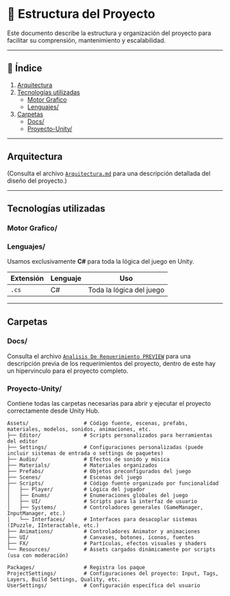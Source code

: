 # 📁 Estructura del Proyecto

Este documento describe la estructura y organización del proyecto para facilitar su comprensión, mantenimiento y escalabilidad.

---

## 📑 Índice

1. [Arquitectura](#arquitectura)
2. [Tecnologías utilizadas](#tecnologías-utilizadas)
   - [Motor Grafico](#motor-grafico)
   - [Lenguajes/](#lenguajes)
3. [Carpetas](#carpetas)
   - [Docs/](#docs)
   - [Proyecto-Unity/](#proyecto-unity)

---

## Arquitectura

(Consulta el archivo [`Arquitectura.md`](./Arquitectura.md) para una descripción detallada del diseño del proyecto.)

---

## Tecnologías utilizadas

### Motor Grafico/

### Lenguajes/

Usamos exclusivamente **C#** para toda la lógica del juego en Unity.

| Extensión | Lenguaje | Uso                          |
|-----------|----------|-------------------------------|
| `.cs`     | C#       | Toda la lógica del juego      |

---

## Carpetas

### Docs/

Consulta el archivo [`Analisis De Requerimiento PREVIEW`](./Markdown_AnalisisReq_Preview) para una descripción previa de los requerimientos del proyecto, dentro de este hay un hipervinculo para el proyecto completo.


### Proyecto-Unity/

Contiene todas las carpetas necesarias para abrir y ejecutar el proyecto correctamente desde Unity Hub.

```text
Assets/                  # Código fuente, escenas, prefabs, materiales, modelos, sonidos, animaciones, etc.
├── Editor/              # Scripts personalizados para herramientas del editor
├── Settings/            # Configuraciones personalizadas (puede incluir sistemas de entrada o settings de paquetes)
├── Audio/               # Efectos de sonido y música
├── Materials/           # Materiales organizados
├── Prefabs/             # Objetos preconfigurados del juego
├── Scenes/              # Escenas del juego
├── Scripts/             # Código fuente organizado por funcionalidad
│   ├── Player/          # Lógica del jugador
│   ├── Enums/           # Enumeraciones globales del juego
│   ├── UI/              # Scripts para la interfaz de usuario
│   ├── Systems/         # Controladores generales (GameManager, InputManager, etc.)
│   └── Interfaces/      # Interfaces para desacoplar sistemas (IPuzzle, IInteractable, etc.)
├── Animations/          # Controladores Animator y animaciones
├── UI/                  # Canvases, botones, íconos, fuentes
├── FX/                  # Partículas, efectos visuales y shaders
└── Resources/           # Assets cargados dinámicamente por scripts (usa con moderación)

Packages/                # Registra los paque
ProjectSettings/         # Configuraciones del proyecto: Input, Tags, Layers, Build Settings, Quality, etc.
UserSettings/            # Configuración específica del usuario 
